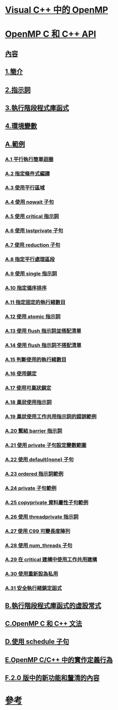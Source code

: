 # [Visual C++ 中的 OpenMP](openmp-in-visual-cpp.md)
# [OpenMP C 和 C++ API](openmp-c-and-cpp-application-program-interface.md)
## [內容](contents.md)
## [1.簡介](1-introduction.md)
## [2.指示詞](2-directives.md)
## [3.執行階段程式庫函式](3-run-time-library-functions.md)
## [4.環境變數](4-environment-variables.md)
## [A.範例](a-examples.md)
### [A.1 平行執行簡單迴圈](a-1-executing-a-simple-loop-in-parallel.md)
### [A.2 指定條件式編譯](a-2-specifying-conditional-compilation.md)
### [A.3 使用平行區域](a-3-using-parallel-regions.md)
### [A.4 使用 nowait 子句](a-4-using-the-nowait-clause.md)
### [A.5 使用 critical 指示詞](a-5-using-the-critical-directive.md)
### [A.6 使用 lastprivate 子句](a-6-using-the-lastprivate-clause.md)
### [A.7 使用 reduction 子句](a-7-using-the-reduction-clause.md)
### [A.8 指定平行處理區段](a-8-specifying-parallel-sections.md)
### [A.9 使用 single 指示詞](a-9-using-single-directives.md)
### [A.10 指定循序排序](a-10-specifying-sequential-ordering.md)
### [A.11 指定固定的執行緒數目](a-11-specifying-a-fixed-number-of-threads.md)
### [A.12 使用 atomic 指示詞](a-12-using-the-atomic-directive.md)
### [A.13 使用 flush 指示詞並搭配清單](a-13-using-the-flush-directive-with-a-list.md)
### [A.14 使用 flush 指示詞不搭配清單](a-14-using-the-flush-directive-without-a-list.md)
### [A.15 判斷使用的執行緒數目](a-15-determining-the-number-of-threads-used.md)
### [A.16 使用鎖定](a-16-using-locks.md)
### [A.17 使用可巢狀鎖定](a-17-using-nestable-locks.md)
### [A.18 巢狀使用指示詞](a-18-nested-for-directives.md)
### [A.19 巢狀使用工作共用指示詞的錯誤範例](a-19-examples-showing-incorrect-nesting-of-work-sharing-directives.md)
### [A.20 繫結 barrier 指示詞](a-20-binding-of-barrier-directives.md)
### [A.21 使用 private 子句設定變數範圍](a-21-scoping-variables-with-the-private-clause.md)
### [A.22 使用 default(none) 子句](a-22-using-the-default-none-clause.md)
### [A.23 ordered 指示詞範例](a-23-examples-of-the-ordered-directive.md)
### [A.24 private 子句範例](a-24-example-of-the-private-clause.md)
### [A.25 copyprivate 資料屬性子句範例](a-25-examples-of-the-copyprivate-data-attribute-clause.md)
### [A.26 使用 threadprivate 指示詞](a-26-using-the-threadprivate-directive.md)
### [A.27 使用 C99 可變長度陣列](a-27-use-of-c99-variable-length-arrays.md)
### [A.28 使用 num_threads 子句](a-28-use-of-num-threads-clause.md)
### [A.29 在 critical 建構中使用工作共用建構](a-29-use-of-work-sharing-constructs-inside-a-critical-construct.md)
### [A.30 使用重新設為私用](a-30-use-of-reprivatization.md)
### [A.31 安全執行緒鎖定函式](a-31-thread-safe-lock-functions.md)
## [B.執行階段程式庫函式的虛設常式](b-stubs-for-run-time-library-functions.md)
## [C.OpenMP C 和 C++ 文法](c-openmp-c-and-cpp-grammar.md)
## [D.使用 schedule 子句](d-using-the-schedule-clause.md)
## [E.OpenMP C/C++ 中的實作定義行為](e-implementation-defined-behaviors-in-openmp-c-cpp.md)
## [F.2.0 版中的新功能和釐清的內容](f-new-features-and-clarifications-in-version-2-0.md)
# [參考](reference/toc.md)